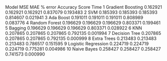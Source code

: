 Model	MSE	MAE	% error	Accuracy Score	Time
1	Gradient Boosting	0.162921	0.162921	0.162921	0.837079	0.193483
2	SVM	0.185393	0.185393	0.185393	0.814607	0.021941
3	Ada Boost	0.191011	0.191011	0.191011	0.808989	0.083776
4	Random Forest	0.196629	0.196629	0.196629	0.803371	0.199461
5	Bagging	0.196629	0.196629	0.196629	0.803371	0.028922
6	KNN	0.207865	0.207865	0.207865	0.792135	0.001994
7	Decision Tree	0.207865	0.207865	0.207865	0.792135	0.000999
8	Extra Trees	0.213483	0.213483	0.213483	0.786517	0.151595
9	Logistic Regression	0.224719	0.224719	0.224719	0.775281	0.004986
10	Naive Bayes	0.258427	0.258427	0.258427	0.741573	0.000990